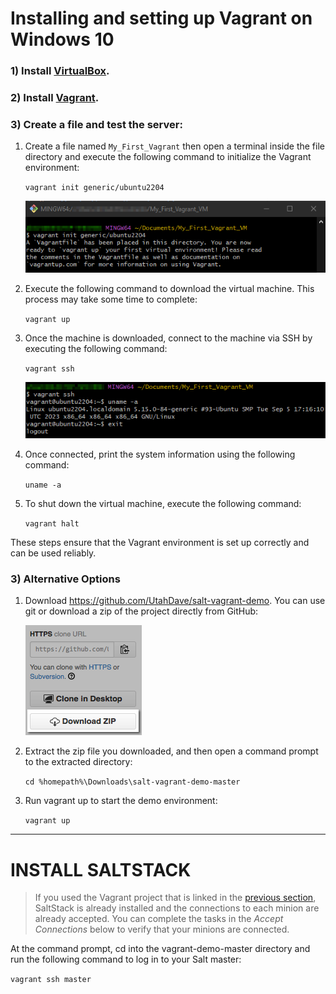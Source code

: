 # Installing and setting up Vagrant on Windows 10
### 1) Install [VirtualBox](https://www.virtualbox.org/).
### 2) Install [Vagrant](https://www.vagrantup.com/).
### 3) Create a file and test the server:
1. Create a file named ``My_First_Vagrant`` then open a terminal inside the file directory and execute the following command to initialize the Vagrant environment:

    ``
    vagrant init generic/ubuntu2204
    ``

    ![image1](Images\image1.png)

2. Execute the following command to download the virtual machine. This process may take some time to complete:

    ``
    vagrant up
    ``

3. Once the machine is downloaded, connect to the machine via SSH by executing the following command:

    ``
    vagrant ssh
    ``

    ![image2](Images\image2.png)

4. Once connected, print the system information using the following command:

    ``
    uname -a
    ``

5. To shut down the virtual machine, execute the following command:

    ``
    vagrant halt
    ``

These steps ensure that the Vagrant environment is set up correctly and can be used reliably.

### 3) Alternative Options
1. Download https://github.com/UtahDave/salt-vagrant-demo. You can use git or download a zip of the project directly from GitHub:

    ![image3](Images\image3.png)

2. Extract the zip file you downloaded, and then open a command prompt to the extracted directory:

    ``
    cd %homepath%\Downloads\salt-vagrant-demo-master
    ``

3. Run vagrant up to start the demo environment:

    ``
    vagrant up
    ``

---
# INSTALL SALTSTACK
>If you used the Vagrant project that is linked in the [previous section](https://docs.saltproject.io/en/getstarted/fundamentals/index.html), SaltStack is already installed and the connections to each minion are already accepted. You can complete the tasks in the *Accept Connections* below to verify that your minions are connected.

At the command prompt, cd into the vagrant-demo-master directory and run the following command to log in to your Salt master:

``
vagrant ssh master
``
